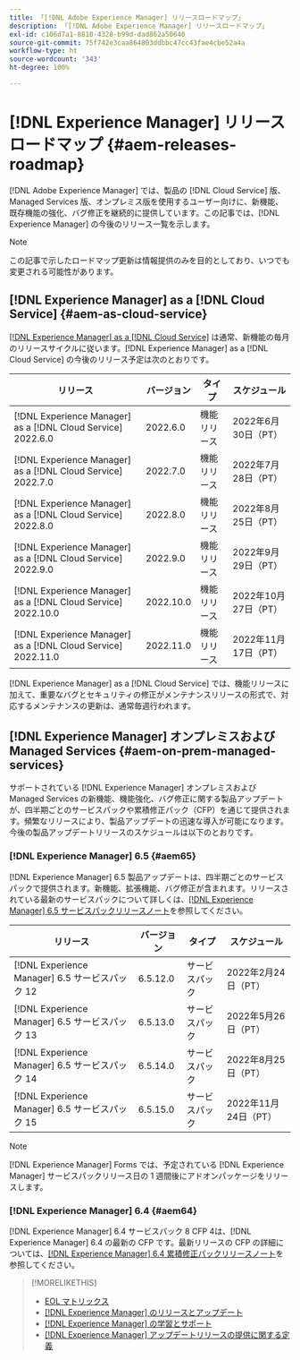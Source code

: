 ```yaml
---
title: 「[!DNL Adobe Experience Manager] リリースロードマップ」
description: 「[!DNL Adobe Experience Manager] リリースロードマップ」
exl-id: c106d7a1-8810-4328-b99d-dad862a50640
source-git-commit: 75f742e3caa864803ddbbc47cc43fae4cbe52a4a
workflow-type: ht
source-wordcount: '343'
ht-degree: 100%

---
```


# [!DNL Experience Manager] リリースロードマップ {#aem-releases-roadmap}

[!DNL Adobe Experience Manager] では、製品の [!DNL Cloud Service] 版、Managed Services 版、オンプレミス版を使用するユーザー向けに、新機能、既存機能の強化、バグ修正を継続的に提供しています。この記事では、[!DNL Experience Manager] の今後のリリース一覧を示します。

>[!NOTE]
>
>この記事で示したロードマップ更新は情報提供のみを目的としており、いつでも変更される可能性があります。

## [!DNL Experience Manager] as a [!DNL Cloud Service] {#aem-as-cloud-service}

[[!DNL Experience Manager] as a [!DNL Cloud Service]](https://experienceleague.adobe.com/docs/experience-manager-cloud-service/release-notes/home.html?lang=ja) は通常、新機能の毎月のリリースサイクルに従います。[!DNL Experience Manager] as a [!DNL Cloud Service] の今後のリリース予定は次のとおりです。

| リリース | バージョン | タイプ | スケジュール |
|---|---|---|---|
| [!DNL Experience Manager] as a [!DNL Cloud Service] 2022.6.0 | 2022.6.0 | 機能リリース | 2022年6月30日（PT） |
| [!DNL Experience Manager] as a [!DNL Cloud Service] 2022.7.0 | 2022.7.0 | 機能リリース | 2022年7月28日（PT） |
| [!DNL Experience Manager] as a [!DNL Cloud Service] 2022.8.0 | 2022.8.0 | 機能リリース | 2022年8月25日（PT） |
| [!DNL Experience Manager] as a [!DNL Cloud Service] 2022.9.0 | 2022.9.0 | 機能リリース | 2022年9月29日（PT） |
| [!DNL Experience Manager] as a [!DNL Cloud Service] 2022.10.0 | 2022.10.0 | 機能リリース | 2022年10月27日（PT） |
| [!DNL Experience Manager] as a [!DNL Cloud Service] 2022.11.0 | 2022.11.0 | 機能リリース | 2022年11月17日（PT） |

[!DNL Experience Manager] as a [!DNL Cloud Service] では、機能リリースに加えて、重要なバグとセキュリティの修正がメンテナンスリリースの形式で、対応するメンテナンスの更新は、通常毎週行われます。

## [!DNL Experience Manager] オンプレミスおよび Managed Services {#aem-on-prem-managed-services}

サポートされている [!DNL Experience Manager] オンプレミスおよび Managed Services の新機能、機能強化、バグ修正に関する製品アップデートが、四半期ごとのサービスパックや累積修正パック（CFP）を通じて提供されます。頻繁なリリースにより、製品アップデートの迅速な導入が可能になります。今後の製品アップデートリリースのスケジュールは以下のとおりです。

### [!DNL Experience Manager] 6.5 {#aem65}

[!DNL Experience Manager] 6.5 製品アップデートは、四半期ごとのサービスパックで提供されます。新機能、拡張機能、バグ修正が含まれます。リリースされている最新のサービスパックについて詳しくは、[[!DNL Experience Manager] 6.5 サービスパックリリースノート](https://experienceleague.adobe.com/docs/experience-manager-65/release-notes/service-pack/sp-release-notes.html?lang=ja)を参照してください。

| リリース | バージョン | タイプ | スケジュール |
|---|---|---|---|
| [!DNL Experience Manager] 6.5 サービスパック 12 | 6.5.12.0 | サービスパック | 2022年2月24日（PT） |
| [!DNL Experience Manager] 6.5 サービスパック 13 | 6.5.13.0 | サービスパック | 2022年5月26日（PT） |
| [!DNL Experience Manager] 6.5 サービスパック 14 | 6.5.14.0 | サービスパック | 2022年8月25日（PT） |
| [!DNL Experience Manager] 6.5 サービスパック 15 | 6.5.15.0 | サービスパック | 2022年11月24日（PT） |


>[!NOTE]
>
>[!DNL Experience Manager] Forms では、予定されている [!DNL Experience Manager] サービスパックリリース日の 1 週間後にアドオンパッケージをリリースします。

### [!DNL Experience Manager] 6.4 {#aem64}

[!DNL Experience Manager] 6.4 サービスパック 8 CFP 4は、[!DNL Experience Manager] 6.4 の最新の CFP です。最新リリースの CFP の詳細については、[[!DNL Experience Manager] 6.4 累積修正パックリリースノート](https://experienceleague.adobe.com/docs/experience-manager-64/release-notes/cfp-release-notes.html?lang=ja)を参照してください。

>[!MORELIKETHIS]
>
>* [EOL マトリックス](https://helpx.adobe.com/jp/support/programs/eol-matrix.html)
>* [[!DNL Experience Manager] のリリースとアップデート](https://helpx.adobe.com/jp/experience-manager/aem-releases-updates.html)
>* [[!DNL Experience Manager]  の学習とサポート](https://experienceleague.adobe.com/docs/experience-manager-cloud-service.html?lang=ja)
>* [[!DNL Experience Manager] アップデートリリースの提供に関する定義](/help/update-release-vehicle-definitions.md)

